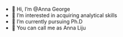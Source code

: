 - 👋 Hi, I’m @Anna George
- 👀 I’m interested in acquiring analytical skills
- 🌱 I’m currently pursuing Ph.D
- 💞️ You can call me as Anna Liju
